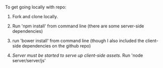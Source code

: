 To get going locally with repo:

1) Fork and clone locally.

2) Run 'npm install' from command line (there are some server-side dependencies)

3) run 'bower install' from command line (though I also included the client-side dependencies on the github repo)

4) *Server must be started to serve up client-side assets*. Run 'node server/server/js' 